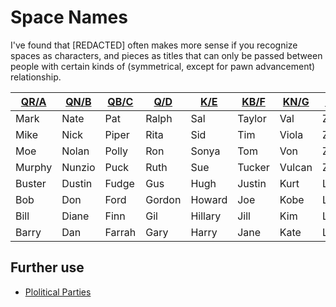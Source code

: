 # Space Names

I've found that [REDACTED] often makes more sense if you recognize spaces as characters, and pieces as titles that can only be passed between people with certain kinds of (symmetrical, except for pawn advancement) relationship.

| [QR/A][] | [QN/B][] | [QB/C][] | [Q/D][] | [K/E][] | [KB/F][] | [KN/G][] | [KR/H][] |
|----------|----------|----------|---------|---------|----------|----------|----------|
| Mark     | Nate     | Pat      | Ralph   | Sal     | Taylor   | Val      | Zack     |
| Mike     | Nick     | Piper    | Rita    | Sid     | Tim      | Viola    | Ziggy    |
| Moe      | Nolan    | Polly    | Ron     | Sonya   | Tom      | Von      | Zoe      |
| Murphy   | Nunzio   | Puck     | Ruth    | Sue     | Tucker   | Vulcan   | Zurich   |
| Buster   | Dustin   | Fudge    | Gus     | Hugh    | Justin   | Kurt     | Lucille  |
| Bob      | Don      | Ford     | Gordon  | Howard  | Joe      | Kobe     | Lois     |
| Bill     | Diane    | Finn     | Gil     | Hillary | Jill     | Kim      | Lily     |
| Barry    | Dan      | Farrah   | Gary    | Harry   | Jane     | Kate     | Larry    |

[QR/A]: 40bj9-edzm2-488mm-pgstb-6h0ws
[QN/B]: ecc5d-ga935-j18a7-kyt0c-c4dcd
[QB/C]: p1w5w-mrjn9-mx8ps-wwm9h-bcym0
[Q/D]: 9tex8-f332a-488hr-2wjk0-4h0cz
[K/E]: n2cx9-s82f8-47a25-j6p6t-qce00
[KB/F]: zchas-fdnsr-cz85m-x56ch-k7pmp
[KN/G]: 2bzza-59afq-sd99w-wxmw0-e1hgd
[KR/H]: nhft8-550t9-w19g7-r91kw-y1s8k

## Further use

- [Plolitical Parties](g60as-q0rpq-0xb9f-9k0b1-5rdme)
